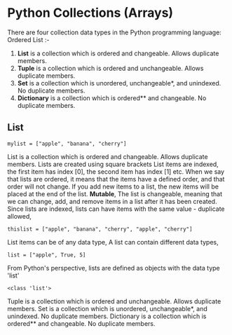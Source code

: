 # Python Collections (Arrays)
There are four collection data types in the Python programming language:
Ordered List :-
1. **List** is a collection which is ordered and changeable. Allows duplicate members.
2. **Tuple** is a collection which is ordered and unchangeable. Allows duplicate members.
3. **Set** is a collection which is unordered, unchangeable*, and unindexed. No duplicate members.
4. **Dictionary** is a collection which is ordered** and changeable. No duplicate members.


## List
```
mylist = ["apple", "banana", "cherry"]
```
List is a collection which is ordered and changeable. Allows duplicate members.
Lists are created using square brackets
List items are indexed, the first item has index [0], the second item has index [1] etc.
When we say that lists are ordered, it means that the items have a defined order, and that order will not change.
If you add new items to a list, the new items will be placed at the end of the list.
**Mutable**, The list is changeable, meaning that we can change, add, and remove items in a list after it has been created.
Since lists are indexed, lists can have items with the same value - duplicate allowed,
```
thislist = ["apple", "banana", "cherry", "apple", "cherry"]
```
List items can be of any data type, A list can contain different data types,
```
list = ["apple", True, 5]
```
From Python's perspective, lists are defined as objects with the data type 'list'  
```
<class 'list'>
```











Tuple is a collection which is ordered and unchangeable. Allows duplicate members.
Set is a collection which is unordered, unchangeable*, and unindexed. No duplicate members.
Dictionary is a collection which is ordered** and changeable. No duplicate members.
